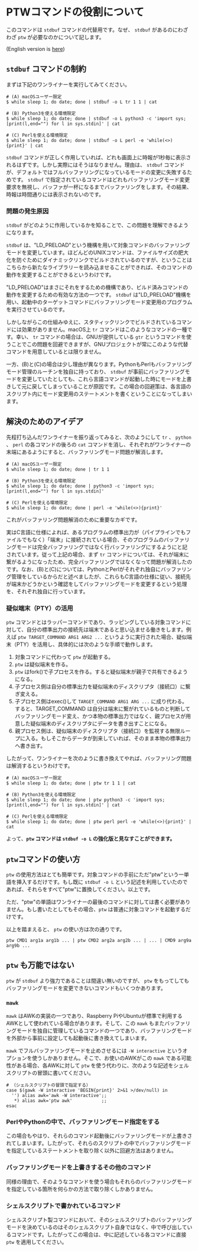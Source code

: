 # PTWコマンドの役割について

このコマンドは `stdbuf` コマンドの代替用です。なぜ、 `stdbuf` があるのにわざわざ `ptw` が必要なのかについて記します。

(English version is [here](ptw.info.en.md))

## `stdbuf` コマンドの制約

まずは下記のワンライナーを実行してみてください。

```sh:
# (A) macOSユーザー限定
$ while sleep 1; do date; done | stdbuf -o L tr 1 1 | cat

# (B) Python3を使える環境限定
$ while sleep 1; do date; done | stdbuf -o L python3 -c 'import sys; [print(l,end="") for l in sys.stdin]' | cat

# (C) Perlを使える環境限定
$ while sleep 1; do date; done | stdbuf -o L perl -e 'while(<>){print}' | cat
```

`stdbuf` コマンドが正しく作用していれば、どれも画面上に時報が1秒毎に表示されるはずです。しかし実際にはそうはなりません。理由は、 `stdbuf` コマンドが、デフォルトではフルバッファリングになっているモードの変更に失敗するためです。 `stdbuf` で指定されているコマンドはどれもバッファリングモード変更要求を無視し、バッファが一杯になるまでバッファリングをします。その結果、時報は時間通りには表示されないのです。

### 問題の発生原因

`stdbuf` がどのように作用しているかを知ることで、この問題を理解できるようになります。

`stdbuf` は、"LD_PRELOAD"という機構を用いて対象コマンドのバッファリングモードを変更しています。ほどんどのUNIXコマンドは、ファイルサイズの肥大化を防ぐためにダイナミックリンクでビルドされているのですが、ということはこちらから新たなライブラリーを読み込ませることができれば、そのコマンドの動作を変更することができるというわけです。

"LD_PRELOAD"はまさにそれをするための機構であり、ビルド済みコマンドの動作を変更するための有効な方法の一つです。 `stdbuf` は"LD_PRELOAD"機構を用い、起動中のターゲットコマンドにバッファリングモード変更用のプログラムを実行させているのです。

しかしながらこの仕組みゆえに、スタティックリンクでビルドされているコマンドには効果がありません。macOS上 `tr` コマンドはこのようなコマンドの一種です。幸い、 `tr` コマンドの場合は、GNUが提供している `gtr` というコマンドを使うことでこの問題を回避できますが、GNUプロジェクトが常にこのような代替コマンドを用意しているとは限りません。

一方、(B)と(C)の場合は少し理由が異なります。PythonもPerlもバッファリングモード管理のルーチンを独自に持っており、 `stdbuf` が事前にバッファリングモードを変更していたとしても、これら言語コマンドが起動した時にモードを上書きして元に戻してしまっていることが原因です。この場合の回避策は、各言語のスクリプト内にモード変更用のステートメントを書くということになってしまいます。

## 解決のためのアイデア

先程打ち込んだワンライナーを振り返ってみると、次のようにして `tr` 、 `python` 、 `perl` の各コマンドの後ろの `cat` コマンドを消し、それぞれがワンライナーの末端にあるようにすると、バッファリングモード問題が解消します。

```sh:
# (A) macOSユーザー限定
$ while sleep 1; do date; done | tr 1 1

# (B) Python3を使える環境限定
$ while sleep 1; do date; done | python3 -c 'import sys; [print(l,end="") for l in sys.stdin]'

# (C) Perlを使える環境限定
$ while sleep 1; do date; done | perl -e 'while(<>){print}'
```

これがバッファリング問題解消のために重要なカギです。

実はC言語に仕様によれば、あるプログラムの標準出力が（パイプラインでもファイルでもなく）「端末」に接続されている場合、そのプログラムのバッファリングモードは完全バッファリングではなく行バッファリングにするようにと記されています。従って上記の場合、まず `tr` コマンドについては、それが端末に繋がるようになったため、完全バッファリングではなくなって問題が解消したのです。なお、(B)と(C)については、PythonとPerlがそれぞれ独自にバッファリング管理をしているからだと述べましたが、これらもC言語の仕様に従い、接続先が端末かどうかという確認をしてバッファリングモードを変更するという処理を、それぞれ独自に行っています。

### 疑似端末（PTY）の活用

`ptw` コマンドとはラッパーコマンドであり、ラッピングしている対象コマンドに対して、自分の標準出力の接続先は端末であると思い込ませる働きをします。例えば `ptw TARGET_COMMAND ARG1 ARG2 ...` というように実行された場合、疑似端末（PTY）を活用し、具体的には次のような手順で動作します。

1. 対象コマンドに代わって `ptw` が起動する。
1. `ptw` は疑似端末を作る。
1. `ptw` はfork()で子プロセスを作る。すると疑似端末が親子で共有できるようになる。
1. 子プロセス側は自分の標準出力を疑似端末のディスクリプタ（接続口）に繋ぎ変える。
1. 子プロセス側はexec()して `TARGET_COMMAND ARG1 ARG ...` に成り代わる。すると、TARGET_COMMAND は自分は端末に繋がれているものと判断してバッファリングモード変え、かつ本物の標準出力ではなく、親プロセスが用意した疑似端末のディスクリプタにデータを書き出すことになる。
1. 親プロセス側は、疑似端末のディスクリプタ（接続口）を監視する無限ループに入る。もしそこからデータが到来していれば、そのまま本物の標準出力へ書き出す。

したがって、ワンライナーを次のように書き換えてやれば、バッファリング問題は解消するというわけです。

```sh:
# (A) macOSユーザー限定
$ while sleep 1; do date; done | ptw tr 1 1 | cat

# (B) Python3を使える環境限定
$ while sleep 1; do date; done | ptw python3 -c 'import sys; [print(l,end="") for l in sys.stdin]' | cat

# (C) Perlを使える環境限定
$ while sleep 1; do date; done | ptw perl perl -e 'while(<>){print}' | cat
```

よって、**`ptw` コマンドは `stdbuf -o L` の強化版と見なすことができます。**

## `ptw`コマンドの使い方

`ptw` の使用方法はとても簡単です。対象コマンドの手前にただ"ptw"という一単語を挿入するだけです。もし既に `stdbuf -o L` という記述を利用していたのであれば、それらをすべて"ptw"に置換してください。以上です。

ただ、"ptw"の単語はワンライナーの最後のコマンドに対しては書く必要がありません。もし書いたとしてもその場合、`ptw` は普通に対象コマンドを起動するだけです。

以上を踏まえると、 `ptw` の使い方は次の通りです。

```sh:
ptw CMD1 arg1a arg1b ... | ptw CMD2 arg2a arg2b ... | ... | CMD9 arg9a arg9b ...
```

## `ptw` も万能ではない

`ptw` が `stdbuf` より強力であることは間違い無いのですが、 `ptw` をもってしてもバッファリングモードを変更できないコマンドもいくつかあります。

### `mawk`

`mawk` はAWKの実装の一つであり、Raspberry PiやUbuntuが標準で利用するAWKとして使われている場合があります。そして、この `mawk` もまたバッファリングモードを独自に管理しているコマンドの一つであり、バッファリングモードを外部から事前に設定しても起動後に書き換えてしまいます。

`mawk` でフルバッファリングモードを止めさせるには `-W interactive` というオプションを使うしかありません。そこで、お使いのAWKがこの `mawk` である可能性がある場合、各AWKに対して `ptw` を使う代わりに、次のような記述をシェルスクリプトの冒頭に書いてください。

```sh:
# （シェルスクリプトの冒頭で指定する）
case $(gawk -W interactive 'BEGIN{print}' 2>&1 >/dev/null) in
  '') alias awk='awk -W interactive';;
   *) alias awk='ptw awk'           ;;
esac
```

### PerlやPythonの中で、バッファリングモード指定をする

この場合もやはり、それらのコマンド起動後にバッファリングモードが上書きされてしまいます。したがって、それらのスクリプトの中でバッファリングモードを指定しているステートメントを取り除く以外に回避方法はありません。

### バッファリングモードを上書きするその他のコマンド

同様の理由で、そのようなコマンドを使う場合もそれらのバッファリングモードを指定している箇所を何らかの方法で取り除くしかありません。

### シェルスクリプトで書かれているコマンド

シェルスクリプト製コマンドにおいて、そのシェルスクリプトのバッファリングモードを決めているのはそのシェルスクリプト自身ではなく、中で呼び出しているコマンドです。したがってこの場合は、中に記述している各コマンドに直接 `ptw` を適用してください。
